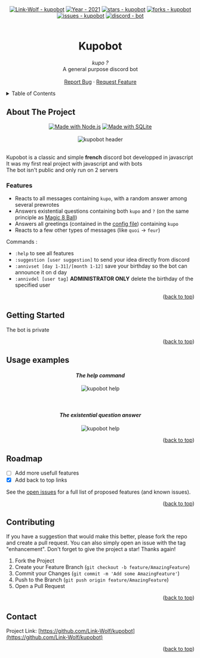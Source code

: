 <div id="top"></div>

<div align="center">
	<a href="https://github.com/Link-Wolf/kupobot" title="Go to GitHub repo"><img src="https://img.shields.io/static/v1?label=Link-Wolf&message=kupobot&color=blue&logo=github&style=for-the-badge" alt="Link-Wolf - kupobot"></a>
	<a href="https://"><img src="https://img.shields.io/badge/Year-2021-ffad9b?style=for-the-badge" alt="Year - 2021"></a>
	<a href="https://github.com/Link-Wolf/kupobot/stargazers"><img src="https://img.shields.io/github/stars/Link-Wolf/kupobot?style=for-the-badge&color=yellow" alt="stars - kupobot"></a>
	<a href="https://github.com/Link-Wolf/kupobot/network/members"><img src="https://img.shields.io/github/forks/Link-Wolf/kupobot?style=for-the-badge&color=lightgray" alt="forks - kupobot"></a>
	<a href="https://github.com/Link-Wolf/kupobot/issues"><img src="https://img.shields.io/github/issues/Link-Wolf/kupobot?style=for-the-badge&color=orange" alt="issues - kupobot"></a>
	<a href="https://discord.com" title="Go to Discord homepage"><img src="https://img.shields.io/badge/discord-bot-blue?logo=discord&logoColor=white&style=for-the-badge&color=9cf" alt="discord - bot"></a>
</div>

<!-- PROJECT LOGO -->
<br />
<div align="center">

  <h1 align="center">Kupobot</h1>

  <p align="center">
	  <em>kupo ?</em><br/>
    A general purpose discord bot
    <br />
    <br />
    <a href="https://github.com/Link-Wolf/kupobot/issues">Report Bug</a>
    ·
    <a href="https://github.com/Link-Wolf/kupobot/issues">Request Feature</a>
  </p>
</div>

<!-- TABLE OF CONTENTS -->
<details>
  <summary>Table of Contents</summary>
  <ol>
    <li>
      <a href="#about-the-project">About The Project</a>
    </li>
    <li>
      <a href="#getting-started">Getting Started</a>
    </li>
    <li><a href="#usage">Usage</a></li>
    <li><a href="#roadmap">Roadmap</a></li>
    <li><a href="#contributing">Contributing</a></li>
    <li><a href="#contact">Contact</a></li>
  </ol>
</details>



<!-- ABOUT THE PROJECT -->
## About The Project
<div align="center">
	<a href="https://nodejs.org" title="Go to Node.js homepage"><img src="https://img.shields.io/badge/Node.js-%3E=13.14-blue?logo=node.js&logoColor=white&style=for-the-badge&color=blue" alt="Made with Node.js"></a>
	<a href="https://www.sqlite.org/index.html" title="Go to SQLite homepage"><img src="https://img.shields.io/badge/SQLite3-%3E=4.2-blue?logo=sqlite&logoColor=white&style=for-the-badge&color=blue" alt="Made with SQLite"></a>
</div>
<div align="center">
  <a>
  </br>
    <img src="https://p.kindpng.com/picc/s/709-7093161_moogle-png-download-moogle-final-fantasy-transparent-png.png" alt="kupobot header">
  </a>
</div>
</br>

Kupobot is a classic and simple **french** discord bot developped in javascript</br>
It was my first real project with javascript and with bots</br>
The bot isn't public and only run on 2 servers

### Features

- Reacts to all messages containing `kupo`, with a random answer among several prewrotes
- Answers existential questions containing both `kupo` and `?` (on the same principle as [Magic 8 Ball](https://en.wikipedia.org/wiki/Magic_8_Ball))
- Answers all greetings (contained in the [config file](/config.json)) containing `kupo`
- Reacts to a few other types of messages (like `quoi` -> `feur`)

Commands :
- `:help` to see all features
- `:suggestion [user suggestion]` to send your idea directly from discord
- `:annivset [day 1-31]/[month 1-12]` save your birthday so the bot can announce it on d day
- `:annivdel [user tag]` **ADMINISTRATOR ONLY** delete the birthday of the specified user

<p align="right">(<a href="#top">back to top</a>)</p>

<!-- GETTING STARTED -->
## Getting Started

The bot is private

<p align="right">(<a href="#top">back to top</a>)</p>

<!-- USAGE EXAMPLES -->
## Usage examples

<div align="center">
	<em><h4>The help command</h4></em>
	<img src="https://media.discordapp.net/attachments/453159761639112706/999650609403805796/unknown.png" alt="kupobot help">
	</br>
	</br>
	</br>
	<em><h4>The existential question answer</h4></em>
	<img src="https://media.discordapp.net/attachments/453159761639112706/999651281855578112/unknown.png" alt="kupobot help">
</div>

<p align="right">(<a href="#top">back to top</a>)</p>



<!-- ROADMAP -->
## Roadmap

- [ ] Add more usefull features
- [x] Add back to top links

See the [open issues](https://github.com/Link-Wolf/kupobot/issues) for a full list of proposed features (and known issues).

<p align="right">(<a href="#top">back to top</a>)</p>



<!-- CONTRIBUTING -->
## Contributing

If you have a suggestion that would make this better, please fork the repo and create a pull request. You can also simply open an issue with the tag "enhancement".
Don't forget to give the project a star! Thanks again!

1. Fork the Project
2. Create your Feature Branch (`git checkout -b feature/AmazingFeature`)
3. Commit your Changes (`git commit -m 'Add some AmazingFeature'`)
4. Push to the Branch (`git push origin feature/AmazingFeature`)
5. Open a Pull Request

<p align="right">(<a href="#top">back to top</a>)</p>

<!-- CONTACT -->
## Contact

Project Link: [https://github.com/Link-Wolf/kupobot](https://github.com/Link-Wolf/kupobot)

<p align="right">(<a href="#top">back to top</a>)</p>
